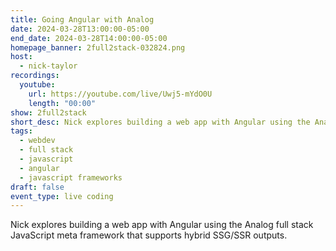 ```yaml
---
title: Going Angular with Analog
date: 2024-03-28T13:00:00-05:00
end_date: 2024-03-28T14:00:00-05:00
homepage_banner: 2full2stack-032824.png
host:
  - nick-taylor
recordings:
  youtube:
    url: https://youtube.com/live/Uwj5-mYdO0U
    length: "00:00"
show: 2full2stack
short_desc: Nick explores building a web app with Angular using the Analog full stack JavaScript meta framework that supports hybrid SSG/SSR outputs.
tags:
  - webdev
  - full stack
  - javascript
  - angular
  - javascript frameworks
draft: false
event_type: live coding
---
```


Nick explores building a web app with Angular using the Analog full stack JavaScript meta framework that supports hybrid SSG/SSR outputs.
